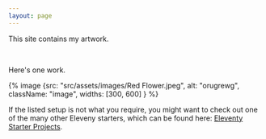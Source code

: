 ```yaml
---
layout: page
---
```



This site contains my artwork.

<br>

Here's one work.

{% image {src: "src/assets/images/Red Flower.jpeg", alt: "orugrewg", className: "image", widths: [300, 600] } %}


If the listed setup is not what you require, you might want to check out one of the many other Eleveny starters, which can be found here: [Eleventy Starter Projects](https://www.11ty.dev/docs/starter/).
